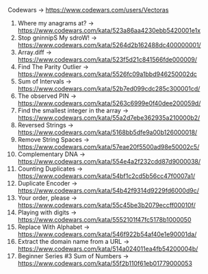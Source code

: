 Codewars -> https://www.codewars.com/users/Vectoras

1. Where my anagrams at? -> https://www.codewars.com/kata/523a86aa4230ebb5420001e1x
2. Stop gninnipS My sdroW! -> https://www.codewars.com/kata/5264d2b162488dc400000001/
3. Array.diff -> https://www.codewars.com/kata/523f5d21c841566fde000009/
4. Find The Parity Outlier -> https://www.codewars.com/kata/5526fc09a1bbd946250002dc
5. Sum of Intervals -> https://www.codewars.com/kata/52b7ed099cdc285c300001cd/
6. The observed PIN -> https://www.codewars.com/kata/5263c6999e0f40dee200059d/
7. Find the smallest integer in the array -> https://www.codewars.com/kata/55a2d7ebe362935a210000b2/
8. Reversed Strings -> https://www.codewars.com/kata/5168bb5dfe9a00b126000018/
9. Remove String Spaces -> https://www.codewars.com/kata/57eae20f5500ad98e50002c5/
10. Complementary DNA -> https://www.codewars.com/kata/554e4a2f232cdd87d9000038/
11. Counting Duplicates -> https://www.codewars.com/kata/54bf1c2cd5b56cc47f0007a1/
12. Duplicate Encoder -> https://www.codewars.com/kata/54b42f9314d9229fd6000d9c/
13. Your order, please -> https://www.codewars.com/kata/55c45be3b2079eccff00010f/
14. Playing with digits -> https://www.codewars.com/kata/5552101f47fc5178b1000050
15. Replace With Alphabet -> https://www.codewars.com/kata/546f922b54af40e1e90001da/
16. Extract the domain name from a URL -> https://www.codewars.com/kata/514a024011ea4fb54200004b/
17. Beginner Series #3 Sum of Numbers -> https://www.codewars.com/kata/55f2b110f61eb01779000053
